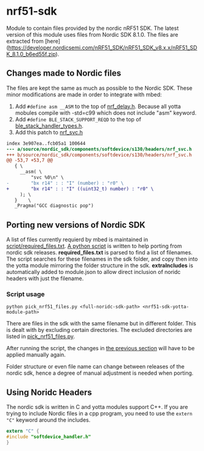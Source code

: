 # nrf51-sdk
Module to contain files provided by the nordic nRF51 SDK. The latest version of this module uses files from Nordic SDK 8.1.0. The files are extracted from [here] (https://developer.nordicsemi.com/nRF51_SDK/nRF51_SDK_v8.x.x/nRF51_SDK_8.1.0_b6ed55f.zip).

## Changes made to Nordic files
The files are kept the same as much as possible to the Nordic SDK. These minor modifications are made in order to integrate with mbed:

1. Add `#define asm __ASM` to the top of [nrf_delay.h](https://github.com/ARMmbed/nrf51-sdk/blob/master/source/nordic_sdk/components/drivers_nrf/hal/nrf_delay.h). Because all yotta mobules compile with -std=c99 which does not include "asm" keyword.
1. Add `#define BLE_STACK_SUPPORT_REQD` to the top of [ble_stack_handler_types.h](https://github.com/ARMmbed/nrf51-sdk/blob/master/source/nordic_sdk/components/softdevice/common/softdevice_handler/ble_stack_handler_types.h).
1. Add this patch to [nrf_svc.h](https://github.com/ARMmbed/nrf51-sdk/blob/master/source/nordic_sdk/components/softdevice/s130/headers/nrf_svc.h)

  ```diff
  index 3e907ea..fcb05a1 100644
  --- a/source/nordic_sdk/components/softdevice/s130/headers/nrf_svc.h
  +++ b/source/nordic_sdk/components/softdevice/s130/headers/nrf_svc.h
  @@ -53,7 +53,7 @@
     { \
       __asm( \
           "svc %0\n" \
  -        "bx r14" : : "I" (number) : "r0" \
  +        "bx r14" : : "I" ((uint32_t) number) : "r0" \
       ); \
     }    \
     _Pragma("GCC diagnostic pop")
  ```

## Porting new versions of Nordic SDK
A list of files currently requierd by mbed is maintained in [script/required_files.txt](https://github.com/ARMmbed/nrf51-sdk/blob/master/script/required_files.txt). [A python script](https://github.com/ARMmbed/nrf51-sdk/blob/master/script/pick_nrf51_files.py) is written to help porting from nordic sdk releases. **required_files.txt** is parsed to find a list of filenames. The script searches for these filenames in the sdk folder, and copy then into the yotta module mirroring the folder structure in the sdk. **extraIncludes** is automatically added to module.json to allow direct inclusion of noridc headers with just the filename.

### Script usage
```
python pick_nrf51_files.py <full-noridc-sdk-path> <nrf51-sdk-yotta-module-path>
```

There are files in the sdk with the same filename but in different folder. This is dealt with by excluding certain directories. The excluded directories are listed in [pick_nrf51_files.py](https://github.com/ARMmbed/nrf51-sdk/blob/master/script/pick_nrf51_files.py).

After running the script, the changes in [the previous section](#changes-made-to-nordic-files) will have to be applied manually again.

Folder structure or even file name can change between releases of the nordic sdk, hence a degree of manual adjustment is needed when porting.

## Using Noridc Headers
The nordic sdk is written in C and yotta modules support C++. If you are trying to include Nordic files in a cpp program, you need to use the `extern "C"` keyword around the includes.
```c
extern "C" {
#include "softdevice_handler.h"
}
```

